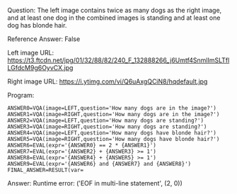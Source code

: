 Question: The left image contains twice as many dogs as the right image, and at least one dog in the combined images is standing and at least one dog has blonde hair.

Reference Answer: False

Left image URL: https://t3.ftcdn.net/jpg/01/32/88/82/240_F_132888266_j6Umtf4SnmlImSLTflLGfdcM9g6OyvCX.jpg

Right image URL: https://i.ytimg.com/vi/Q6uAxgQCiN8/hqdefault.jpg

Program:

```
ANSWER0=VQA(image=LEFT,question='How many dogs are in the image?')
ANSWER1=VQA(image=RIGHT,question='How many dogs are in the image?')
ANSWER2=VQA(image=LEFT,question='How many dogs are standing?')
ANSWER3=VQA(image=RIGHT,question='How many dogs are standing?')
ANSWER4=VQA(image=LEFT,question='How many dogs have blonde hair?')
ANSWER5=VQA(image=RIGHT,question='How many dogs have blonde hair?')
ANSWER6=EVAL(expr='{ANSWER0} == 2 * {ANSWER1}')
ANSWER7=EVAL(expr='{ANSWER2} + {ANSWER3} >= 1')
ANSWER8=EVAL(expr='{ANSWER4} + {ANSWER5} >= 1')
ANSWER9=EVAL(expr='{ANSWER6} and {ANSWER7} and {ANSWER8}')
FINAL_ANSWER=RESULT(var=
```
Answer: Runtime error: ('EOF in multi-line statement', (2, 0))

